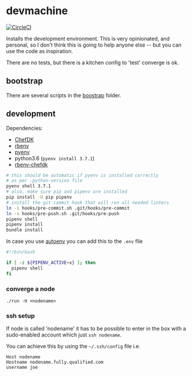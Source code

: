 # devmachine

[![CircleCI](https://circleci.com/gh/gbagnoli/devmachine.svg?style=svg)](https://circleci.com/gh/gbagnoli/devmachine)

Installs the development environment.  This is very opinionated, and personal,
so I don't think this is going to help anyone else -- but you can use the code
as inspiration.

There are no tests, but there is a kitchen config to 'test' converge is ok.

## bootstrap

There are several scripts in the [boostrap](./boostrap) folder.

## development

Dependencies:
* [ChefDK](https://downloads.chef.io/chefdk)
* [rbenv](https://github.com/rbenv/rbenv)
* [pyenv](https://github.com/pyenv/pyenv)
* python3.6 (`pyenv install 3.7.1`)
* [rbenv-chefdk](https://github.com/docwhat/rbenv-chefdk)

```bash
# this should be automatic if pyenv is installed correctly
# as per .python-version file
pyenv shell 3.7.1
# also, make sure pip and pipenv are installed
pip install -U pip pipenv
# install the git commit hook that will run all needed linters
ln -s hooks/pre-commit.sh .git/hooks/pre-commit
ln -s hooks/pre-push.sh .git/hooks/pre-push
pipenv shell
pipenv install
bundle install
```

In case you use [autoenv](https://github.com/kennethreitz/autoenv) you can add this to the `.env` file

```bash
#!/bin/bash

if [ -z ${PIPENV_ACTIVE+x} ]; then
  pipenv shell
fi
```

### converge a node

```
./run -H <nodename>
```

### ssh setup

If node is called 'nodename' it has to be possible to enter in the box
with a sudo-enabled account which just `ssh nodename`.

You can achieve this by using the `~/.ssh/config` file
i.e.

```
Host nodename
Hostname nodename.fully.qualified.com
username joe
```
